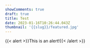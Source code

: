 ```yaml
---
showComments: true
draft: true
title: Test
date: 2023-01-16T10:26:44.043Z
thumbnail: '{{slug}}/featured.jpg'
---
```

{{< alert >}}This is an alert!{{< /alert >}}
